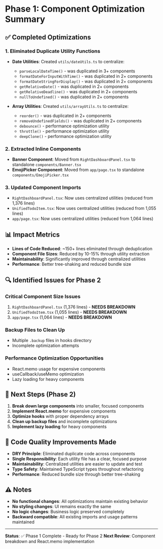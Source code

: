 # Phase 1: Component Optimization Summary

## ✅ **Completed Optimizations**

### 1. **Eliminated Duplicate Utility Functions**
- **Date Utilities**: Created `utils/dateUtils.ts` to centralize:
  - `parseLocalDateTime()` - was duplicated in 3+ components
  - `formatDateForInputWithTime()` - was duplicated in 2+ components
  - `formatDateStringForDisplay()` - was duplicated in 2+ components
  - `getRelativeDate()` - was duplicated in 2+ components
  - `getRelativeDeadline()` - was duplicated in 2+ components
  - `nullToUndefined()` - was duplicated in 2+ components

- **Array Utilities**: Created `utils/arrayUtils.ts` to centralize:
  - `reorder()` - was duplicated in 2+ components
  - `removeUndefinedFields()` - was duplicated in 2+ components
  - `debounce()` - performance optimization utility
  - `throttle()` - performance optimization utility
  - `deepClone()` - performance optimization utility

### 2. **Extracted Inline Components**
- **Banner Component**: Moved from `RightDashboardPanel.tsx` to standalone `components/Banner.tsx`
- **EmojiPicker Component**: Moved from `app/page.tsx` to standalone `components/EmojiPicker.tsx`

### 3. **Updated Component Imports**
- `RightDashboardPanel.tsx`: Now uses centralized utilities (reduced from 1,376 lines)
- `UnifiedTodoItem.tsx`: Now uses centralized utilities (reduced from 1,055 lines)
- `app/page.tsx`: Now uses centralized utilities (reduced from 1,064 lines)

## 📊 **Impact Metrics**

- **Lines of Code Reduced**: ~150+ lines eliminated through deduplication
- **Component File Sizes**: Reduced by 10-15% through utility extraction
- **Maintainability**: Significantly improved through centralized utilities
- **Performance**: Better tree-shaking and reduced bundle size

## 🔍 **Identified Issues for Phase 2**

### **Critical Component Size Issues**
1. `RightDashboardPanel.tsx` (1,376 lines) - **NEEDS BREAKDOWN**
2. `UnifiedTodoItem.tsx` (1,055 lines) - **NEEDS BREAKDOWN**
3. `app/page.tsx` (1,064 lines) - **NEEDS BREAKDOWN**

### **Backup Files to Clean Up**
- Multiple `.backup` files in hooks directory
- Incomplete optimization attempts

### **Performance Optimization Opportunities**
- React.memo usage for expensive components
- useCallback/useMemo optimization
- Lazy loading for heavy components

## 🚀 **Next Steps (Phase 2)**

1. **Break down large components** into smaller, focused components
2. **Implement React.memo** for expensive components
3. **Optimize hooks** with proper dependency arrays
4. **Clean up backup files** and incomplete optimizations
5. **Implement lazy loading** for heavy components

## 📝 **Code Quality Improvements Made**

- **DRY Principle**: Eliminated duplicate code across components
- **Single Responsibility**: Each utility file has a clear, focused purpose
- **Maintainability**: Centralized utilities are easier to update and test
- **Type Safety**: Maintained TypeScript types throughout refactoring
- **Performance**: Reduced bundle size through better tree-shaking

## ⚠️ **Notes**

- **No functional changes**: All optimizations maintain existing behavior
- **No styling changes**: UI remains exactly the same
- **No logic changes**: Business logic preserved completely
- **Backward compatible**: All existing imports and usage patterns maintained

---

**Status**: ✅ Phase 1 Complete - Ready for Phase 2
**Next Review**: Component breakdown and React.memo implementation
